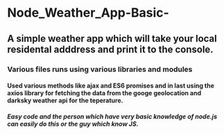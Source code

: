 # Node_Weather_App-Basic-
## A simple weather app which will take your local residental adddress and print it to the console.
### Various files runs using various libraries and modules
#### Used various methods like ajax and ES6 promises and in last using the axios library for fetching the data from the googe geolocation and darksky weather api for the teperature.
##### Easy code and the person which have very basic knowledge of node.js can easily  do this or the guy which know JS.
